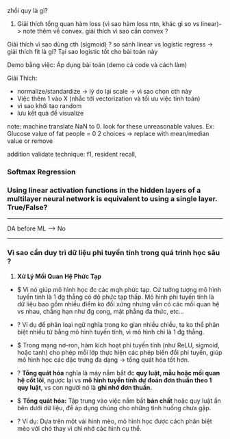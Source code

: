 zhồi quy là gì?

1) Giải thích tổng quan
hàm loss (vì sao hàm loss ntn, khác gì so vs linear)-> note thêm về convex. giải thích vì sao cần convex ? 

Giải thích vì sao dùng cth (sigmoid) ? so sánh linear vs logistic regress -> giải thích fit là gì? Tại sao logistic tốt cho bài toán này  

Demo bằng việc: Áp dụng bài toán (demo cả code và cách làm)

Giải Thích:
+ normalize/standardize -> lý do lại scale -> vì sao chọn cth này 
+ Việc thêm 1 vào X (nhắc tới vectorization và tối ưu việc tính toán) 
+ vì sao khởi tạo random 
+ lưu kết quả để visualize

note: machine translate NaN to 0. look for these unreasonable values.
Ex: Glucose value of fat people = 0
2 choices -> replace with mean/median value or remove

addition validate technique: f1, resident recall, 

### Softmax Regression

### Using linear activation functions in the hidden layers of a multilayer neural network is equivalent to using a single layer. True/False? 

---

DA before ML --> No

---
### Vì sao cần duy trì dữ liệu phi tuyến tính trong quá trình học sâu ?

1. **Xử Lý Mối Quan Hệ Phức Tạp**
+ $ Vì nó giúp mô hình học đc các mqh phức tạp. Cứ tưởng tượng mô hình tuyến tính là 1 đg thẳng có độ phức tạp thấp. Mô hình phi tuyến tính là dữ liệu bao gồm nhiều điểm ko đối xứng nhưng vẫn có các mối quan hệ vs nhau, chẳng hạn như đg cong, mặt phẳng đa thức, etc...
+ ? Ví dụ để phân loại ngữ nghĩa trong ko gian nhiều chiều, ta ko thể phân biệt nhiều từ bằng mô hình tuyến tính, vì mô hình chỉ là 1 đg thẳng. 

+ $ Trong mạng nơ-ron, hàm kích hoạt phi tuyến tính (như ReLU, sigmoid, hoặc tanh) cho phép mỗi lớp thực hiện các phép biến đổi phi tuyến, giúp mô hình học các đặc trưng đa dạng -> tổng quát hóa tốt hơn. 
+ ? **Tổng quát hóa** nghĩa là máy nắm bắt đc **quy luật, mẫu hoặc mối quan hệ cốt lõi**, ngược lại vs **mô hình tuyến tính dự đoán đơn thuần theo 1 quy luật**, vs con người nó là **ghi nhớ đơn thuần.**
+ $ **Tổng quát hóa:** Tập trung vào việc nắm bắt **bản chất** hoặc quy luật ẩn bên dưới dữ liệu, để áp dụng chúng cho những tình huống chưa gặp.
- ? Ví dụ: Dựa trên một vài hình mèo, mô hình học được cách phân biệt mèo với chó thay vì chỉ nhớ các hình cụ thể.

